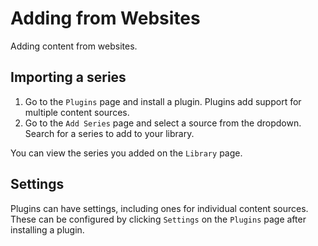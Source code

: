 # Adding from Websites

Adding content from websites.

## Importing a series

1. Go to the `Plugins` page and install a plugin. Plugins add support for multiple
content sources.
2. Go to the `Add Series` page and select a source from the dropdown. Search for
a series to add to your library.

You can view the series you added on the `Library` page.

## Settings

Plugins can have settings, including ones for individual content sources. These can be
configured by clicking `Settings` on the `Plugins` page after installing a plugin.
